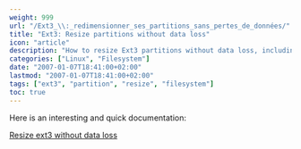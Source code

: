 ```yaml
---
weight: 999
url: "/Ext3_\\:_redimensionner_ses_partitions_sans_pertes_de_données/"
title: "Ext3: Resize partitions without data loss"
icon: "article"
description: "How to resize Ext3 partitions without data loss, including instructions and procedures to safely modify your filesystem size."
categories: ["Linux", "Filesystem"]
date: "2007-01-07T18:41:00+02:00"
lastmod: "2007-01-07T18:41:00+02:00"
tags: ["ext3", "partition", "resize", "filesystem"]
toc: true
---
```


Here is an interesting and quick documentation:

[Resize ext3 without data loss](/pdf/resize_ext3_nodatalost.pdf)
